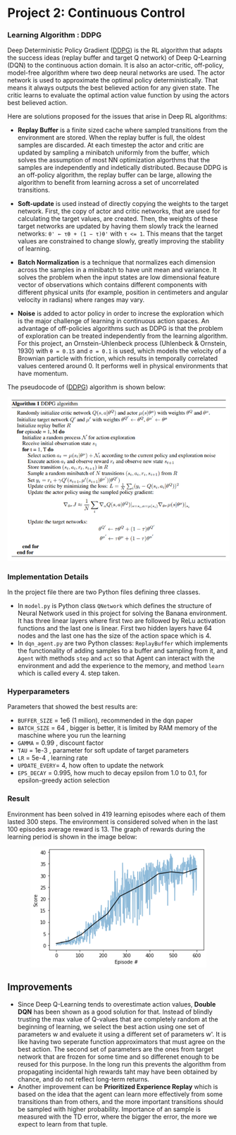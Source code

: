 [//]: # (Image References)

[image1]: https://user-images.githubusercontent.com/10624937/42135619-d90f2f28-7d12-11e8-8823-82b970a54d7e.gif "Trained Agent"

# Project 2: Continuous Control

### Learning Algorithm : DDPG

Deep Deterministic Policy Gradient ([DDPG](https://arxiv.org/pdf/1509.02971.pdf)) is the RL algorithm that adapts the success ideas (replay buffer and target Q network) of Deep Q-Learning (DQN) to the continuous action domain. It is also an actor-critic, off-policy, model-free algorithm where two deep neural networks are used. The actor network is used to approximate the optimal policy deterministically. That means it always outputs the best believed action for any given state. The critic learns to evaluate the optimal action value function by using the actors best believed action.

Here are solutions proposed for the issues that arise in Deep RL algorithms:

-  **Replay Buffer** is a finite sized cache where sampled transitions from the environment are stored. When the replay buffer is full, the oldest samples are discarded. At each timestep the actor and critic are updated by sampling a minibatch uniformly from the buffer, which solves the assumption of most NN optimization algorthms that the samples are independently and indetically distributed. Because DDPG is an off-policy algorithm, the replay buffer can be large, allowing
the algorithm to benefit from learning across a set of uncorrelated transitions.

- **Soft-update** is used instead of directly copying the weights to the target network. First, the copy of actor and critic networks, that are used for calculating the target values, are created. Then, the weights of these target networks are updated by having them slowly track the learned networks: `θ' ← τθ + (1 − τ)θ'` with `τ <= 1`. This means that the target values are constrained to change slowly, greatly improving the stability of learning.

- **Batch Normalization** is a technique that normalizes each dimension across the samples in a minibatch to have unit mean and variance. It solves the problem when the input states are low dimensional feature vector of observations which contains different components with different physical units (for example, position in centimeters and angular velocity in radians) where ranges may vary.

- **Noise** is added to actor policy in order to increse the exploration which is the major challenge of learning in continuous action spaces. An advantage of off-policies algorithms such as DDPG is that the problem of exploration can be treated independently from the learning algorithm. For this project, an Ornstein-Uhlenbeck process (Uhlenbeck & Ornstein, 1930) with `θ = 0.15` and `σ = 0.1` is used, which models the velocity of a Brownian particle with friction, which results in temporally correlated values centered around 0. It performs well in physical environments that have momentum.

The pseudocode of ([DDPG](https://arxiv.org/pdf/1509.02971.pdf)) algorithm is shown below:

<p align="center">
<img src="https://github.com/brinij/p2_continuous-control/blob/master/DDPG_algorithm.png" width="600">
</p>


### Implementation Details

In the project file there are two Python files defining three classes. 
- In `model.py` is Python class `QNetwork` which defines the structure of Neural Network used in this project for solving the Banana environment. It has three linear layers where first two are followed by ReLu activation functions and the last one is linear. First two hidden layers have 64 nodes and the last one has the size of the action space which is 4.
- In `dqn_agent.py` are two Python classes: `ReplayBuffer` which implements the functionality of adding samples to a buffer and sampling from it, and `Agent` with methods `step` and `act` so that Agent can interact with the environment and add the experience to the memory, and method `learn` which is called every 4. step taken. 

### Hyperparameters
Parameters that showed the best results are:
- `BUFFER_SIZE` = 1e6 (1 milion), recommended in the dqn paper
- `BATCH_SIZE`  = 64 , bigger is better, it is limited by RAM memory of the maschine where you run the learning
- `GAMMA`       = 0.99 , discount factor
- `TAU`         = 1e-3 , parameter for soft update of target parameters
- `LR`          = 5e-4 , learning rate
- `UPDATE_EVERY`= 4, how often to update the network
- `EPS_DECAY` = 0.995, how much to decay epsilon from 1.0 to 0.1, for epsilon-greedy action selection

### Result

Environment has been solved in 419 learning episodes where each of them lasted 300 steps. The environment is considered solved when in the last 100 episodes average reward is 13. The graph of rewards during the learning period is shown in the image below:

<p align="center">
<img src="https://github.com/brinij/p2_continuous-control/blob/master/p2_rewards.png" width="400">
</p>

## Improvements

- Since Deep Q-Learning tends to overestimate action values, **Double DQN** has been shown as a good solution for that. 
Instead of blindly trusting the max value of Q-values that are completely random at the beginning of learning, we select the best action using one set of parameters w and evaluete it using a different set of parameters w'. It is like having two seperate function approximators that must agree on the best action. The second set of parameters are the ones from target network that are frozen for some time and so differenet enough to be reused for this purpose. In the long run this prevents the algorithm from propagating incidental high rewards taht may have been obtained by chance, and do not reflect long-term returns. 
- Another improvement can be **Prioritized Experience Replay** which is based on the idea that the agent can learn more effectively from some transitions than from others, and the more important transitions should be sampled with higher probability. Importance of an sample is measured with the TD error, where the bigger the error, the more we expect to learn from that tuple. 
